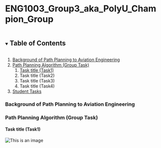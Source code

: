 # ENG1003_Group3_aka_PolyU_Champion_Group

<!-- TABLE OF CONTENTS -->
<details open="open">
  <summary><h2 style="display: inline-block">Table of Contents</h2></summary>
  <ol>
    <li>
      <a href="#Background">Background of Path Planning to Aviation Engineering</a>
    </li>
    <li>
      <a href="#Task">Path Planning Algorithm (Group Task)</a>
      <ol>
        <li>
          <a href="#Task1">Task title (Task1)</a>
        </li>
        <li>
          Task title (Task2)
        </li>
        <li>
          Task title (Task3)
        </li>
        <li>
          Task title (Task4)
        </li>
      </ol>
    </li>
    <li>
      <a href="#student-tasks">Student Tasks</a>
    </li>
  </ol>
</details>



<!-- ABOUT THE PROJECT -->


<a id="Background"></a>
### Background of Path Planning to Aviation Engineering


<a id="Task"></a>
### Path Planning Algorithm (Group Task)


<a id="Task1"></a>
#### Task title (Task1)


![This is an image](https://github.com/Thorkee/ENG1003_w1_Group3/blob/main/Image%20Resources/Figure_1.png?raw=true)









